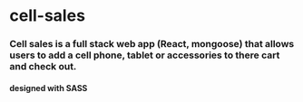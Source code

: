# cell-sales
### Cell sales is a full stack web app (React, mongoose) that allows users to add a cell phone, tablet or accessories to there cart and check out.
#### designed with SASS

